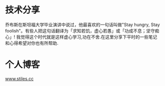 # 技术分享
乔布斯在斯坦福大学毕业演讲中说过，他最喜欢的一句话叫做"Stay hungry, Stay foolish"。有些人把这句话翻译为「求知若饥，虚心若愚」或「功成不息；坚守痴心」! 我觉得这个时代就是这样虚心学习,功在不舍.在这里分享下平时的一些笔记和心得希望对你也有所帮助.
# 个人博客
www.stiles.cc

